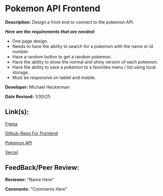 # Pokemon API Frontend

**Description:** Design a front end to connect to the pokemon API.

***Here are the requirements that are needed:***
- One page design.
- Needs to have the ability to search for a pokemon with the name or id number.
- Have a random button to get a random pokemon.
- Have the ability to show the normal and shiny version of each pokemon.
- Have the ability to save a pokemon to a favorites menu / list using local storage.
- Must be responsive on tablet and mobile.


**Developer:** Michael Heckerman

**Date Revised:** 1/30/25


## Link(s):

[Figma](https://www.figma.com/design/LTpU7YtFvvQuylzyliqyDY/Untitled?node-id=0-1&p=f&t=FY7T3vUeyBJevai4-0)

[Github-Repo For Frontend](https://github.com/mkheck13/PokemonFrontend)

[Pokemon API](https://pokeapi.co/)

[Vercel]()


## FeedBack/Peer Review: 

**Reviewer:** "Name Here"

**Comments:** "Comments Here"
